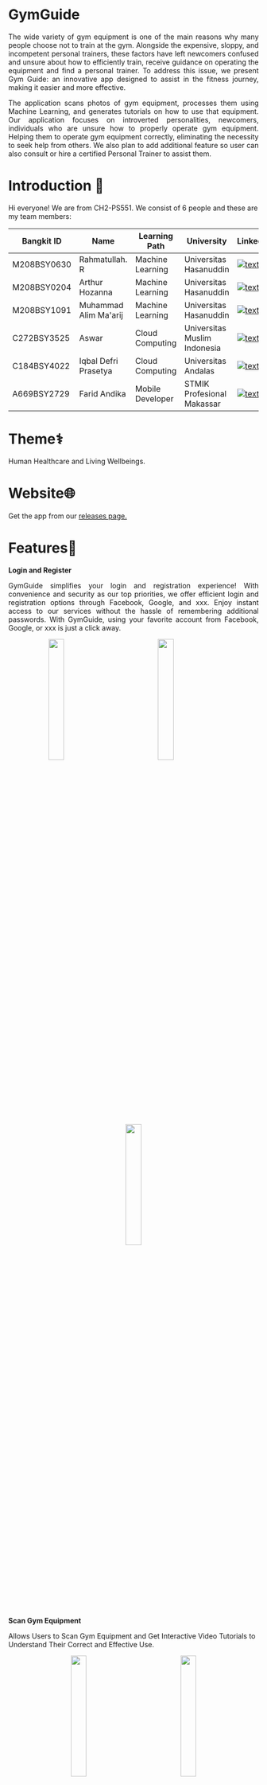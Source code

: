# GymGuide

<p align="justify">     The wide variety of gym equipment is one of the main reasons why many people choose not to train at the gym. Alongside the expensive, sloppy, and incompetent personal trainers, these factors have left newcomers confused and unsure about how to efficiently train, receive guidance on operating the equipment and find a personal trainer. To address this issue, we present Gym Guide: an innovative app designed to assist in the fitness journey, making it easier and more effective.  </p>

<p align="justify"> The application scans photos of gym equipment, processes them using Machine Learning, and generates tutorials on how to use that equipment. Our application focuses on introverted personalities, newcomers, individuals who are unsure how to properly operate gym equipment. Helping them to operate gym equipment correctly, eliminating the necessity to seek help from others. We also plan to add additional feature so user can also consult or hire a certified Personal Trainer to assist them. </p>

# Introduction 👋

Hi everyone! We are from CH2-PS551. We consist of 6 people and these are my team members:

| Bangkit ID | Name | Learning Path | University |LinkedIn |
| ---      | ---       | ---       | ---       | ---       |
| M208BSY0630 | Rahmatullah. R | Machine Learning | Universitas Hasanuddin | [![text](https://img.shields.io/badge/LinkedIn-0077B5?style=for-the-badge&logo=linkedin&logoColor=white)](https://www.linkedin.com/in/rahmatullah-r-a250b5192/) |
| M208BSY0204 | Arthur Hozanna | Machine Learning | Universitas Hasanuddin | [![text](https://img.shields.io/badge/LinkedIn-0077B5?style=for-the-badge&logo=linkedin&logoColor=white)](https://www.linkedin.com/in/arthur-hozanna-1ba67a202/) |
| M208BSY1091  | Muhammad Alim Ma'arij | Machine Learning | Universitas Hasanuddin | [![text](https://img.shields.io/badge/LinkedIn-0077B5?style=for-the-badge&logo=linkedin&logoColor=white)](https://www.linkedin.com/in/muhammad-alim-ma-arij-03125b245/) |
| C272BSY3525  | Aswar | Cloud Computing | Universitas Muslim Indonesia | [![text](https://img.shields.io/badge/LinkedIn-0077B5?style=for-the-badge&logo=linkedin&logoColor=white)](https://www.linkedin.com/in/aswar-ar/) |
| C184BSY4022  | Iqbal Defri Prasetya | Cloud Computing | Universitas Andalas | [![text](https://img.shields.io/badge/LinkedIn-0077B5?style=for-the-badge&logo=linkedin&logoColor=white)](https://www.linkedin.com/in/iqbal-defri-prasetya-24a746128/) |
| A669BSY2729  | Farid Andika | Mobile Developer |  STMIK Profesional Makassar | [![text](https://img.shields.io/badge/LinkedIn-0077B5?style=for-the-badge&logo=linkedin&logoColor=white)](https://www.linkedin.com/in/faridandika/) |

# Theme⚕️
Human Healthcare and Living Wellbeings.

# Website🌐
Get the app from our [releases page.](https://gymguide.github.io/website/)

# Features📱

**Login and Register**

<p align="justify"> GymGuide simplifies your login and registration experience! With convenience and security as our top priorities, we offer efficient login and registration options through Facebook, Google, and xxx. Enjoy instant access to our services without the hassle of remembering additional passwords. With GymGuide, using your favorite account from Facebook, Google, or xxx is just a click away. </p>

<p align="center">
  <img src="https://github.com/GymGuide/.github/assets/90093341/b7fbb590-9dba-4973-967c-1ffee425b57e" width="25%" height="25%">
  <span style="margin: 0 9%;"></span> <!-- Jarak antara dua gambar -->
  <img src="https://github.com/GymGuide/.github/assets/90093341/a50987dc-2a0e-45dd-a4df-93b0ef57a825" width="25%%" height="25%">
  <span style="margin: 0 9%;"></span> <!-- Jarak antara dua gambar -->
  <img src="https://github.com/GymGuide/.github/assets/90093341/37d4f1da-feb0-45e5-bc0d-3e9285311092" width="25%" height="25%">
</p>

**Scan Gym Equipment**

Allows Users to Scan Gym Equipment and Get Interactive Video Tutorials to Understand Their Correct and Effective Use.

<p align="center">
  <img src="https://github.com/GymGuide/.github/assets/90093341/aa28ccbf-a505-41a6-80c2-8380a89342bb" width="25%" height="25%">
  <span style="margin: 0 9%;"></span> <!-- Jarak antara dua gambar -->
  <img src="https://github.com/GymGuide/.github/assets/90093341/fadc28b4-52e1-473e-b305-7e403176214d" width="25%%" height="25%">
</p>

**Consultation with Trainers**

Provides Direct Access to Users to Consult Expert Coaches Through the Platform for Personal Guidance and Motivation.

<p align="center">
  <img src="https://github.com/GymGuide/.github/assets/90093341/ac98739a-cbc3-41ea-8e61-4688c9445e6a" width="25%" height="25%">
  <span style="margin: 0 9%;"></span> <!-- Jarak antara dua gambar -->
  <img src="https://github.com/GymGuide/.github/assets/90093341/47ccf06c-14a9-40f0-8c2c-f55d1324408a" width="25%%" height="25%">
  <span style="margin: 0 9%;"></span> <!-- Jarak antara dua gambar -->
  <img src="https://github.com/GymGuide/.github/assets/90093341/ca9ebf87-b05d-4a84-a126-403b4e4f828b" width="25%" height="25%">
</p>

<p> </p>

**Trainer Booking**

Allows Users to Book Private Trainers and Schedule Face-to-Face Meetings Offline.

<p align="center">
  <img src="https://github.com/GymGuide/.github/assets/90093341/371ef63f-4621-4413-a0e6-a9d8473a0a34" width="25%" height="25%">
  <span style="margin: 0 9%;"></span> <!-- Jarak antara dua gambar -->
  <img src="https://github.com/GymGuide/.github/assets/90093341/adb804fd-2b17-47d5-932d-66ed05ee1ad0" width="25%%" height="25%">
  <span style="margin: 0 9%;"></span> <!-- Jarak antara dua gambar -->
  <img src="https://github.com/GymGuide/.github/assets/90093341/04edad00-693f-43d6-91cc-159d912ff26f" width="25%" height="25%">
</p>

**Articles and Tips & Tricks**

Provides Informative Articles About the Benefits of Exercise, Exercise Routines, and Health Information to Provide Motivation and Knowledge to Users.

<p align="center">
  <img src="https://github.com/GymGuide/.github/assets/90093341/e3dca77e-73ae-4987-a387-8e297680bc4e" width="25%" height="25%">
  <span style="margin: 0 9%;"></span> <!-- Jarak antara dua gambar -->
  <img src="https://github.com/GymGuide/.github/assets/90093341/f61ff357-e93f-458d-b4cd-f95959528a00" width="25%%" height="25%">
</p>


<p> </p>

**Daily Exercise List**

<p align="justify"> Provides a List of Exercises That Can Be Done at Home or at the Gym. </p>

<p align="center">
  <img src="https://github.com/GymGuide/.github/assets/90093341/1f335b30-1c36-43bb-a798-c0c02effd7ab" width="25%" height="25%">
  <span style="margin: 0 9%;"></span> <!-- Jarak antara dua gambar -->
  <img src="https://github.com/GymGuide/.github/assets/90093341/83e309a4-5b04-49aa-ac83-d83a3c5cdd22" width="25%%" height="25%">
</p>

**Muscle Map**

<p align="justify"> Find Specific Muscle You Want To Train. </p>

<p align="center">
  <img src="https://github.com/GymGuide/.github/assets/90093341/33e9d4de-fba8-4de2-aa73-913203b736d3" width="25%" height="25%">
  <span style="margin: 0 9%;"></span> <!-- Jarak antara dua gambar -->
  <img src="https://github.com/GymGuide/.github/assets/90093341/4ef72134-e889-40fc-8a95-2091a8d73f8c" width="25%%" height="25%">
</p>

**Gym Place Booking**

<p align="justify"> Facilitates Users to Book a Place at Their Favorite Gym. </p>

<p align="center">
  <img src="https://github.com/GymGuide/.github/assets/90093341/a9720f28-400e-4b73-8222-3cedc79b38eb" width="25%" height="25%">
  <span style="margin: 0 9%;"></span> <!-- Jarak antara dua gambar -->
  <img src="https://github.com/GymGuide/.github/assets/90093341/1bfb3b8d-962e-4f17-a1a6-987aaf41bf71" width="25%%" height="25%">
</p>

**Monitoring Daily Caloric, Hydration, Workout, And Sleep**

<p align="justify"> With Accurate Monitoring, You Can Ensure That Your Every Step Is Directed Towards Your Goals. Where You Can Record Every Food You Eat, the Amount of Water You Drink, Your Workout Activities, And Amount of Sleep Time. All of Which Will Be Recorded in Detail on the Dashboard. </p>

<p align="center">
  <img src="https://github.com/GymGuide/.github/assets/90093341/1defb50b-566f-4b53-beef-6870fcc6c381" width="25%" height="25%">
  <span style="margin: 0 9%;"></span> <!-- Jarak antara dua gambar -->
  <img src="https://github.com/GymGuide/.github/assets/90093341/5a8760e1-9d5c-49d7-960f-a9c501779641" width="25%%" height="25%">
  <span style="margin: 0 9%;"></span> <!-- Jarak antara dua gambar -->
  <img src="https://github.com/GymGuide/.github/assets/90093341/32fbe8d3-7030-48e3-b43f-eac7efb82823" width="25%" height="25%">
</p>

**Food Scanning to Determine Nutrition Food**

<p align="justify"> Taking Advantage of This Feature, Users Can Easily Find Out the Calories and Nutrients They Consume.</p>

<p align="center">
  <img src="https://github.com/GymGuide/.github/assets/90093341/01348b30-be22-4807-b995-7272339496e6" width="25%" height="25%">
  <span style="margin: 0 9%;"></span> <!-- Jarak antara dua gambar -->
  <img src="https://github.com/GymGuide/.github/assets/90093341/d91baaf1-b78f-4ede-9b08-90e1339783f0" width="25%%" height="25%">
</p>

**Gamification**

<p align="justify"> Features Make Sports a Fun Game. Get Points/Badges Every Time You Complete a Mission, as Well as Special Prizes After Achieving Certain Targets. It's Not Just About Exercise, It's Also About Celebrating Every Milestone You Make on Your Fitness Journey! </p>

<p align="center">
  <img src="https://github.com/GymGuide/.github/assets/90093341/1c4f1c50-7fcb-4066-8304-109da0d5d074" width="25%" height="25%">
  <span style="margin: 0 9%;"></span> <!-- Jarak antara dua gambar -->
  <img src="https://github.com/GymGuide/.github/assets/90093341/15ca5da6-d464-4f32-a3b1-beb8d56f0909" width="25%%" height="25%">
  <span style="margin: 0 9%;"></span> <!-- Jarak antara dua gambar -->
  <img src="https://github.com/GymGuide/.github/assets/90093341/7bdcb300-0c75-44a5-a779-431e14f010f4" width="25%" height="25%">
</p>







